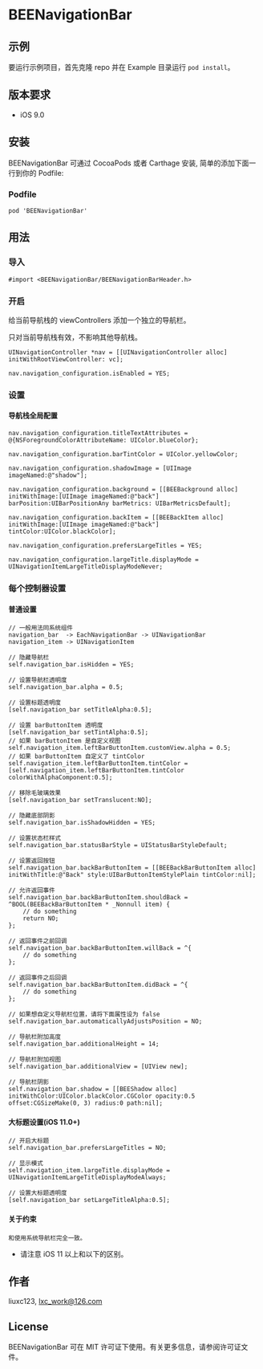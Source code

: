 # BEENavigationBar

## 示例

要运行示例项目，首先克隆 repo 并在 Example 目录运行   `pod install`。

## 版本要求

* iOS 9.0

## 安装

BEENavigationBar 可通过 CocoaPods 或者 Carthage 安装, 简单的添加下面一行到你的 Podfile:

### Podfile

```
pod 'BEENavigationBar'
```

## 用法

### 导入

```
#import <BEENavigationBar/BEENavigationBarHeader.h>
```

### 开启

给当前导航栈的 viewControllers 添加一个独立的导航栏。

只对当前导航栈有效，不影响其他导航栈。

```
UINavigationController *nav = [[UINavigationController alloc] initWithRootViewController: vc];

nav.navigation_configuration.isEnabled = YES;

```

### 设置

#### 导航栈全局配置

```
nav.navigation_configuration.titleTextAttributes = @{NSForegroundColorAttributeName: UIColor.blueColor};

nav.navigation_configuration.barTintColor = UIColor.yellowColor;

nav.navigation_configuration.shadowImage = [UIImage imageNamed:@"shadow"];

nav.navigation_configuration.background = [[BEEBackground alloc] initWithImage:[UIImage imageNamed:@"back"] barPosition:UIBarPositionAny barMetrics: UIBarMetricsDefault];

nav.navigation_configuration.backItem = [[BEEBackItem alloc] initWithImage:[UIImage imageNamed:@"back"] tintColor:UIColor.blackColor];

nav.navigation_configuration.prefersLargeTitles = YES;

nav.navigation_configuration.largeTitle.displayMode = UINavigationItemLargeTitleDisplayModeNever;
```

### 每个控制器设置

#### 普通设置

```
// 一般用法同系统组件
navigation_bar  -> EachNavigationBar -> UINavigationBar
navigation_item -> UINavigationItem

// 隐藏导航栏
self.navigation_bar.isHidden = YES;

// 设置导航栏透明度
self.navigation_bar.alpha = 0.5;

// 设置标题透明度
[self.navigation_bar setTitleAlpha:0.5];

// 设置 barButtonItem 透明度
[self.navigation_bar setTintAlpha:0.5];
// 如果 barButtonItem 是自定义视图
self.navigation_item.leftBarButtonItem.customView.alpha = 0.5;
// 如果 barButtonItem 自定义了 tintColor
self.navigation_item.leftBarButtonItem.tintColor = [self.navigation_item.leftBarButtonItem.tintColor colorWithAlphaComponent:0.5];

// 移除毛玻璃效果
[self.navigation_bar setTranslucent:NO];

// 隐藏底部阴影
self.navigation_bar.isShadowHidden = YES;

// 设置状态栏样式
self.navigation_bar.statusBarStyle = UIStatusBarStyleDefault;

// 设置返回按钮
self.navigation_bar.backBarButtonItem = [[BEEBackBarButtonItem alloc] initWithTitle:@"Back" style:UIBarButtonItemStylePlain tintColor:nil];

// 允许返回事件
self.navigation_bar.backBarButtonItem.shouldBack = ^BOOL(BEEBackBarButtonItem * _Nonnull item) {
    // do something
    return NO;
};

// 返回事件之前回调
self.navigation_bar.backBarButtonItem.willBack = ^{
    // do something
};

// 返回事件之后回调
self.navigation_bar.backBarButtonItem.didBack = ^{
    // do something
};

// 如果想自定义导航栏位置，请将下面属性设为 false
self.navigation_bar.automaticallyAdjustsPosition = NO;

// 导航栏附加高度
self.navigation_bar.additionalHeight = 14;

// 导航栏附加视图
self.navigation_bar.additionalView = [UIView new];

// 导航栏阴影
self.navigation_bar.shadow = [[BEEShadow alloc] initWithColor:UIColor.blackColor.CGColor opacity:0.5 offset:CGSizeMake(0, 3) radius:0 path:nil];

```

#### 大标题设置(iOS 11.0+)

```
// 开启大标题
self.navigation_bar.prefersLargeTitles = NO;

// 显示模式
self.navigation_item.largeTitle.displayMode = UINavigationItemLargeTitleDisplayModeAlways;

// 设置大标题透明度
[self.navigation_bar setLargeTitleAlpha:0.5];
```

#### 关于约束

```
和使用系统导航栏完全一致。
```

- 请注意 iOS 11 以上和以下的区别。

## 作者

liuxc123, lxc_work@126.com

## License

BEENavigationBar 可在 MIT 许可证下使用。有关更多信息，请参阅许可证文件。
